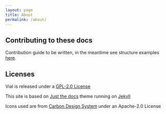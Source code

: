 ```yaml
---
layout: page
title: About
permalink: /about/
---
```


## Contributing to these docs

Contribution guide to be written, in the meantime see structure examples [here](https://pmarsceill.github.io/just-the-docs/docs/navigation-structure/).

## Licenses

Vial is released under a [GPL-2.0 License](https://github.com/vial-kb/vial-gui/blob/main/COPYING)

This site is based on [Just the docs](https://github.com/pmarsceill/just-the-docs) theme running on [Jekyll](https://github.com/jekyll)

Icons used are from [Carbon Design System](https://github.com/carbon-design-system/carbon) under an Apache-2.0 License
